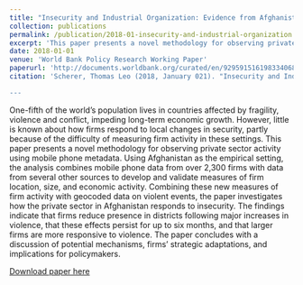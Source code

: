 ```yaml
---
title: "Insecurity and Industrial Organization: Evidence from Afghanistan"
collection: publications
permalink: /publication/2018-01-insecurity-and-industrial-organization
excerpt: 'This paper presents a novel methodology for observing private sector activity using mobile phone metadata.'
date: 2018-01-01
venue: 'World Bank Policy Research Working Paper'
paperurl: 'http://documents.worldbank.org/curated/en/929591516198334068/pdf/WPS8301.pdf'
citation: 'Scherer, Thomas Leo (2018, January 021). "Insecurity and Industrial Organization: Evidence from Afghanistan". World Bank Policy Research Working Paper.

---
```


One-fifth of the world’s population lives in countries affected by fragility, violence and conflict, impeding long-term economic growth. However, little is known about how firms respond to local changes in security, partly because of the difficulty of measuring firm activity in these settings. This paper presents a novel methodology for observing private sector activity using mobile phone metadata. Using Afghanistan as the empirical setting, the analysis combines mobile phone data from over 2,300 firms with data from several other sources to develop and validate measures of firm location, size, and economic activity. Combining these new measures of firm activity with geocoded data on violent events, the paper investigates how the private sector in Afghanistan responds to insecurity. The findings indicate that firms reduce presence in districts following major increases in violence, that these effects persist for up to six months, and that larger firms are more responsive to violence. The paper concludes with a discussion of potential mechanisms, firms’ strategic adaptations, and implications for policymakers.

[Download paper here](http://tlscherer.github.io/files/2018-01-insecurity-and-industrial-organization.pdf)


